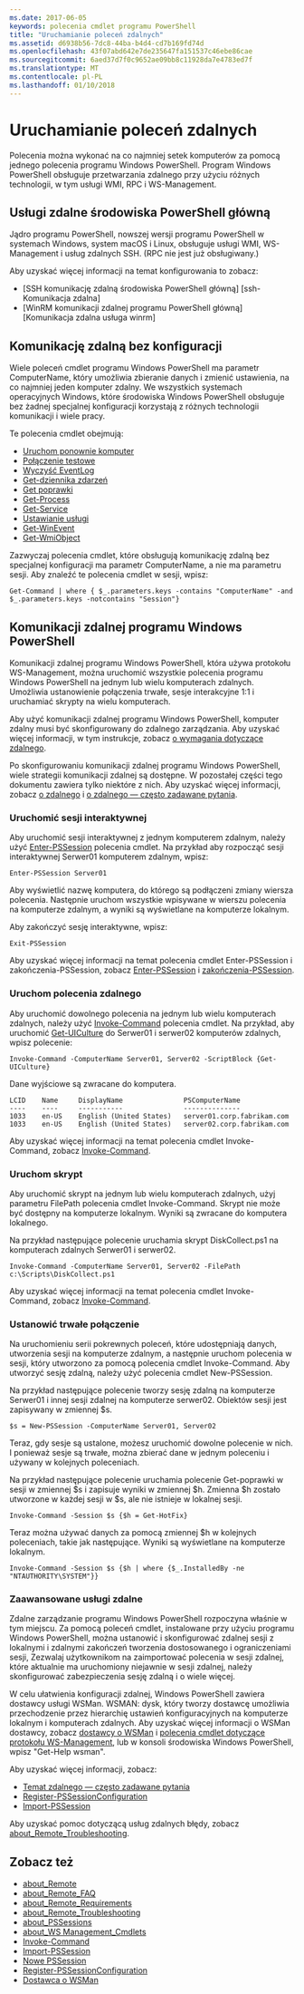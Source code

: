 ```yaml
---
ms.date: 2017-06-05
keywords: polecenia cmdlet programu PowerShell
title: "Uruchamianie poleceń zdalnych"
ms.assetid: d6938b56-7dc8-44ba-b4d4-cd7b169fd74d
ms.openlocfilehash: 43f07abd642e7de235647fa151537c46ebe86cae
ms.sourcegitcommit: 6aed37d7f0c9652ae09bb8c11928da7e4783ed7f
ms.translationtype: MT
ms.contentlocale: pl-PL
ms.lasthandoff: 01/10/2018
---
```

# <a name="running-remote-commands"></a>Uruchamianie poleceń zdalnych

Polecenia można wykonać na co najmniej setek komputerów za pomocą jednego polecenia programu Windows PowerShell. Program Windows PowerShell obsługuje przetwarzania zdalnego przy użyciu różnych technologii, w tym usługi WMI, RPC i WS-Management.

## <a name="remoting-in-powershell-core"></a>Usługi zdalne środowiska PowerShell główną

Jądro programu PowerShell, nowszej wersji programu PowerShell w systemach Windows, system macOS i Linux, obsługuje usługi WMI, WS-Management i usług zdalnych SSH.
(RPC nie jest już obsługiwany.)

Aby uzyskać więcej informacji na temat konfigurowania to zobacz:

* [SSH komunikację zdalną środowiska PowerShell główną] [ssh-Komunikacja zdalna]
* [WinRM komunikacji zdalnej programu PowerShell główną] [Komunikacja zdalna usługa winrm]

## <a name="remoting-without-configuration"></a>Komunikację zdalną bez konfiguracji
Wiele poleceń cmdlet programu Windows PowerShell ma parametr ComputerName, który umożliwia zbieranie danych i zmienić ustawienia, na co najmniej jeden komputer zdalny. We wszystkich systemach operacyjnych Windows, które środowiska Windows PowerShell obsługuje bez żadnej specjalnej konfiguracji korzystają z różnych technologii komunikacji i wiele pracy.

Te polecenia cmdlet obejmują:

* [Uruchom ponownie komputer](https://go.microsoft.com/fwlink/?LinkId=821625)
* [Połączenie testowe](https://go.microsoft.com/fwlink/?LinkId=821646)
* [Wyczyść EventLog](https://go.microsoft.com/fwlink/?LinkId=821568)
* [Get-dziennika zdarzeń](https://go.microsoft.com/fwlink/?LinkId=821585)
* [Get poprawki](https://go.microsoft.com/fwlink/?LinkId=821586)
* [Get-Process](https://go.microsoft.com/fwlink/?linkid=821590)
* [Get-Service](https://go.microsoft.com/fwlink/?LinkId=821593)
* [Ustawianie usługi](https://go.microsoft.com/fwlink/?LinkId=821633)
* [Get-WinEvent](https://go.microsoft.com/fwlink/?linkid=821529)
* [Get-WmiObject](https://go.microsoft.com/fwlink/?LinkId=821595)

Zazwyczaj polecenia cmdlet, które obsługują komunikację zdalną bez specjalnej konfiguracji ma parametr ComputerName, a nie ma parametru sesji. Aby znaleźć te polecenia cmdlet w sesji, wpisz:

```
Get-Command | where { $_.parameters.keys -contains "ComputerName" -and $_.parameters.keys -notcontains "Session"}
```

## <a name="windows-powershell-remoting"></a>Komunikacji zdalnej programu Windows PowerShell
Komunikacji zdalnej programu Windows PowerShell, która używa protokołu WS-Management, można uruchomić wszystkie polecenia programu Windows PowerShell na jednym lub wielu komputerach zdalnych. Umożliwia ustanowienie połączenia trwałe, sesje interakcyjne 1:1 i uruchamiać skrypty na wielu komputerach.

Aby użyć komunikacji zdalnej programu Windows PowerShell, komputer zdalny musi być skonfigurowany do zdalnego zarządzania. Aby uzyskać więcej informacji, w tym instrukcje, zobacz [o wymagania dotyczące zdalnego](https://technet.microsoft.com/en-us/library/dd315349.aspx).

Po skonfigurowaniu komunikacji zdalnej programu Windows PowerShell, wiele strategii komunikacji zdalnej są dostępne. W pozostałej części tego dokumentu zawiera tylko niektóre z nich. Aby uzyskać więcej informacji, zobacz [o zdalnego](https://technet.microsoft.com/en-us/library/dd347744.aspx) i [o zdalnego — często zadawane pytania](https://technet.microsoft.com/en-us/library/dd347744.aspx).

### <a name="start-an-interactive-session"></a>Uruchomić sesji interaktywnej
Aby uruchomić sesji interaktywnej z jednym komputerem zdalnym, należy użyć [Enter-PSSession](https://go.microsoft.com/fwlink/?LinkId=821477) polecenia cmdlet.
Na przykład aby rozpocząć sesji interaktywnej Serwer01 komputerem zdalnym, wpisz:

```
Enter-PSSession Server01
```

Aby wyświetlić nazwę komputera, do którego są podłączeni zmiany wiersza polecenia. Następnie uruchom wszystkie wpisywane w wierszu polecenia na komputerze zdalnym, a wyniki są wyświetlane na komputerze lokalnym.

Aby zakończyć sesję interaktywne, wpisz:

```
Exit-PSSession
```

Aby uzyskać więcej informacji na temat polecenia cmdlet Enter-PSSession i zakończenia-PSSession, zobacz [Enter-PSSession](https://go.microsoft.com/fwlink/?LinkId=821477) i [zakończenia-PSSession](https://go.microsoft.com/fwlink/?LinkID=821478).

### <a name="run-a-remote-command"></a>Uruchom polecenia zdalnego
Aby uruchomić dowolnego polecenia na jednym lub wielu komputerach zdalnych, należy użyć [Invoke-Command](https://go.microsoft.com/fwlink/?LinkId=821493) polecenia cmdlet.
Na przykład, aby uruchomić [Get-UICulture](https://go.microsoft.com/fwlink/?LinkId=821806) do Serwer01 i serwer02 komputerów zdalnych, wpisz polecenie:

```
Invoke-Command -ComputerName Server01, Server02 -ScriptBlock {Get-UICulture}
```

Dane wyjściowe są zwracane do komputera.

```
LCID    Name     DisplayName               PSComputerName
----    ----     -----------               --------------
1033    en-US    English (United States)   server01.corp.fabrikam.com
1033    en-US    English (United States)   server02.corp.fabrikam.com
```
Aby uzyskać więcej informacji na temat polecenia cmdlet Invoke-Command, zobacz [Invoke-Command](https://go.microsoft.com/fwlink/?LinkId=821493).

### <a name="run-a-script"></a>Uruchom skrypt
Aby uruchomić skrypt na jednym lub wielu komputerach zdalnych, użyj parametru FilePath polecenia cmdlet Invoke-Command. Skrypt nie może być dostępny na komputerze lokalnym. Wyniki są zwracane do komputera lokalnego.

Na przykład następujące polecenie uruchamia skrypt DiskCollect.ps1 na komputerach zdalnych Serwer01 i serwer02.

```
Invoke-Command -ComputerName Server01, Server02 -FilePath c:\Scripts\DiskCollect.ps1
```

Aby uzyskać więcej informacji na temat polecenia cmdlet Invoke-Command, zobacz [Invoke-Command](https://go.microsoft.com/fwlink/?LinkId=821493).

### <a name="establish-a-persistent-connection"></a>Ustanowić trwałe połączenie
Na uruchomieniu serii pokrewnych poleceń, które udostępniają danych, utworzenia sesji na komputerze zdalnym, a następnie uruchom polecenia w sesji, który utworzono za pomocą polecenia cmdlet Invoke-Command. Aby utworzyć sesję zdalną, należy użyć polecenia cmdlet New-PSSession.

Na przykład następujące polecenie tworzy sesję zdalną na komputerze Serwer01 i innej sesji zdalnej na komputerze serwer02. Obiektów sesji jest zapisywany w zmiennej $s.

```
$s = New-PSSession -ComputerName Server01, Server02
```

Teraz, gdy sesje są ustalone, możesz uruchomić dowolne polecenie w nich. I ponieważ sesje są trwałe, można zbierać dane w jednym poleceniu i używany w kolejnych poleceniach.

Na przykład następujące polecenie uruchamia polecenie Get-poprawki w sesji w zmiennej $s i zapisuje wyniki w zmiennej $h. Zmienna $h zostało utworzone w każdej sesji w $s, ale nie istnieje w lokalnej sesji.

```
Invoke-Command -Session $s {$h = Get-HotFix}
```

Teraz można używać danych za pomocą zmiennej $h w kolejnych poleceniach, takie jak następujące. Wyniki są wyświetlane na komputerze lokalnym.

```
Invoke-Command -Session $s {$h | where {$_.InstalledBy -ne "NTAUTHORITY\SYSTEM"}}
```

### <a name="advanced-remoting"></a>Zaawansowane usługi zdalne
Zdalne zarządzanie programu Windows PowerShell rozpoczyna właśnie w tym miejscu. Za pomocą poleceń cmdlet, instalowane przy użyciu programu Windows PowerShell, można ustanowić i skonfigurować zdalnej sesji z lokalnymi i zdalnymi zakończeń tworzenia dostosowanego i ograniczeniami sesji, Zezwalaj użytkownikom na zaimportować polecenia w sesji zdalnej, które aktualnie ma uruchomiony niejawnie w sesji zdalnej, należy skonfigurować zabezpieczenia sesję zdalną i o wiele więcej.

W celu ułatwienia konfiguracji zdalnej, Windows PowerShell zawiera dostawcy usługi WSMan. WSMAN: dysk, który tworzy dostawcę umożliwia przechodzenie przez hierarchię ustawień konfiguracyjnych na komputerze lokalnym i komputerach zdalnych.
Aby uzyskać więcej informacji o WSMan dostawcy, zobacz [dostawcy o WSMan](https://technet.microsoft.com/en-us/library/dd819476.aspx) i [polecenia cmdlet dotyczące protokołu WS-Management](https://technet.microsoft.com/en-us/library/dd819481.aspx), lub w konsoli środowiska Windows PowerShell, wpisz "Get-Help wsman".

Aby uzyskać więcej informacji, zobacz:
- [Temat zdalnego — często zadawane pytania](https://technet.microsoft.com/en-us/library/dd315359.aspx)
- [Register-PSSessionConfiguration](https://go.microsoft.com/fwlink/?LinkId=821508)
- [Import-PSSession](https://go.microsoft.com/fwlink/?LinkId=821821)

Aby uzyskać pomoc dotyczącą usług zdalnych błędy, zobacz [about_Remote_Troubleshooting](https://technet.microsoft.com/en-us/library/dd347642.aspx).

## <a name="see-also"></a>Zobacz też
- [about_Remote](https://technet.microsoft.com/en-us/library/9b4a5c87-9162-4adf-bdfe-fbc80b9b8970)
- [about_Remote_FAQ](https://technet.microsoft.com/en-us/library/e23702fd-9415-4a98-9975-390a4d3adc42)
- [about_Remote_Requirements](https://technet.microsoft.com/en-us/library/da213949-134c-4741-b307-81f4492ba1bd)
- [about_Remote_Troubleshooting](https://technet.microsoft.com/en-us/library/2f890148-8578-49ed-85ea-79a489dd6317)
- [about_PSSessions](https://technet.microsoft.com/en-us/library/7a9b4e0e-fa1b-47b0-92f6-6e2995d70acb)
- [about_WS Management_Cmdlets](https://technet.microsoft.com/en-us/library/6ed3370a-ea10-45a5-9493-696aeace27ed)
- [Invoke-Command](https://go.microsoft.com/fwlink/?LinkId=821493)
- [Import-PSSession](https://go.microsoft.com/fwlink/?LinkId=821821)
- [Nowe PSSession](https://go.microsoft.com/fwlink/?LinkId=821498)
- [Register-PSSessionConfiguration](https://go.microsoft.com/fwlink/?LinkId=821508)
- [Dostawca o WSMan](https://technet.microsoft.com/en-us/library/66fe1241-e08f-49ca-832f-a84c33ca8735)

[wsman-remoting]: WSMan-Remoting-in-PowerShell-Core.md
[ssh-resmoting]: SSH-Remoting-in-PowerShell-Core.md
